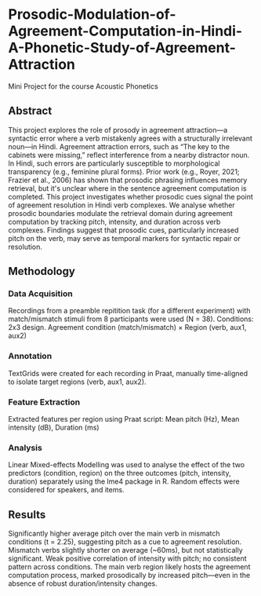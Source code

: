 # Prosodic-Modulation-of-Agreement-Computation-in-Hindi-A-Phonetic-Study-of-Agreement-Attraction
Mini Project for the course Acoustic Phonetics

## Abstract
This project explores the role of prosody in agreement attraction—a syntactic error where a verb mistakenly agrees with a structurally irrelevant noun—in Hindi. Agreement attraction errors, such as “The key to the cabinets were missing,” reflect interference from a nearby distractor noun. In Hindi, such errors are particularly susceptible to morphological transparency (e.g., feminine plural forms). Prior work (e.g., Royer, 2021; Frazier et al., 2006) has shown that prosodic phrasing influences memory retrieval, but it's unclear where in the sentence agreement computation is completed. This project investigates whether prosodic cues signal the point of agreement resolution in Hindi verb complexes. We analyse whether prosodic boundaries modulate the retrieval domain during agreement computation by tracking pitch, intensity, and duration across verb complexes. Findings suggest that prosodic cues, particularly increased pitch on the verb, may serve as temporal markers for syntactic repair or resolution.

## Methodology
### Data Acquisition
Recordings from a preamble repitition task (for a different experiment) with match/mismatch stimuli from 8 participants were used (N = 38).
Conditions: 2x3 design. Agreement condition (match/mismatch) × Region (verb, aux1, aux2)

### Annotation
TextGrids were created for each recording in Praat, manually time-aligned to isolate target regions (verb, aux1, aux2).

### Feature Extraction
Extracted features per region using Praat script: Mean pitch (Hz), Mean intensity (dB), Duration (ms)

### Analysis
Linear Mixed-effects Modelling was used to analyse the effect of the two predictors (condition, region) on the three outcomes (pitch, intensity, duration) separately using the lme4 package in R. Random effects were considered for speakers, and items.

## Results
Significantly higher average pitch over the main verb in mismatch conditions (t = 2.25), suggesting pitch as a cue to agreement resolution.
Mismatch verbs slightly shorter on average (~60ms), but not statistically significant.
Weak positive correlation of intensity with pitch; no consistent pattern across conditions.
The main verb region likely hosts the agreement computation process, marked prosodically by increased pitch—even in the absence of robust duration/intensity changes.
